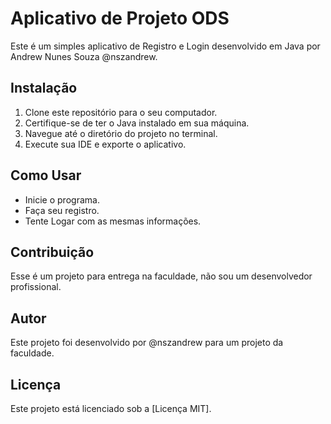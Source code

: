 # Aplicativo de Projeto ODS

Este é um simples aplicativo de Registro e Login desenvolvido em Java por Andrew Nunes Souza @nszandrew.

## Instalação

1. Clone este repositório para o seu computador.
2. Certifique-se de ter o Java instalado em sua máquina.
3. Navegue até o diretório do projeto no terminal.
4. Execute sua IDE e exporte o aplicativo.

## Como Usar

- Inicie o programa.
- Faça seu registro.
- Tente Logar com as mesmas informações.

## Contribuição

Esse é um projeto para entrega na faculdade, não sou um desenvolvedor profissional.

## Autor

Este projeto foi desenvolvido por @nszandrew para um projeto da faculdade.

## Licença

Este projeto está licenciado sob a [Licença MIT].
